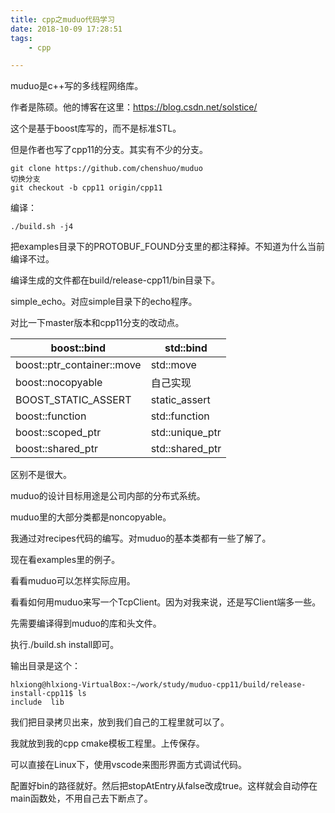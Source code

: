 ```yaml
---
title: cpp之muduo代码学习
date: 2018-10-09 17:28:51
tags:
	- cpp

---
```




muduo是c++写的多线程网络库。

作者是陈硕。他的博客在这里：https://blog.csdn.net/solstice/



这个是基于boost库写的，而不是标准STL。

但是作者也写了cpp11的分支。其实有不少的分支。

```
git clone https://github.com/chenshuo/muduo 
切换分支
git checkout -b cpp11 origin/cpp11
```

编译：

```
./build.sh -j4
```

把examples目录下的PROTOBUF_FOUND分支里的都注释掉。不知道为什么当前编译不过。

编译生成的文件都在build/release-cpp11/bin目录下。

simple_echo。对应simple目录下的echo程序。

对比一下master版本和cpp11分支的改动点。

| boost::bind                | std::bind       |
| -------------------------- | --------------- |
| boost::ptr_container::move | std::move       |
| boost::nocopyable          | 自己实现        |
| BOOST_STATIC_ASSERT        | static_assert   |
| boost::function            | std::function   |
| boost::scoped_ptr          | std::unique_ptr |
| boost::shared_ptr          | std::shared_ptr |

区别不是很大。





muduo的设计目标用途是公司内部的分布式系统。



muduo里的大部分类都是noncopyable。



我通过对recipes代码的编写。对muduo的基本类都有一些了解了。

现在看examples里的例子。

看看muduo可以怎样实际应用。



看看如何用muduo来写一个TcpClient。因为对我来说，还是写Client端多一些。

先需要编译得到muduo的库和头文件。

执行./build.sh install即可。

输出目录是这个：

```
hlxiong@hlxiong-VirtualBox:~/work/study/muduo-cpp11/build/release-install-cpp11$ ls
include  lib
```

我们把目录拷贝出来，放到我们自己的工程里就可以了。

我就放到我的cpp cmake模板工程里。上传保存。



可以直接在Linux下，使用vscode来图形界面方式调试代码。

配置好bin的路径就好。然后把stopAtEntry从false改成true。这样就会自动停在main函数处，不用自己去下断点了。



